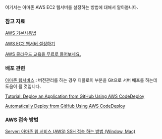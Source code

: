 여기서는 아마존 AWS EC2 웹서버를 설정하는 방법에 대해서 알아봅니다. 

### 참고 자료

[AWS 기본사용법](https://opentutorials.org/course/608/3053)

[AWS EC2 웹서버 설정하기](http://eastsocial.co.kr/aws-ec2-web-dev-server-setting/)

[AWS 클라우드 교육을 무료로 들어보세요.](https://aws.amazon.com/ko/events/awsome-day/seoul-04/?sc_channel=psm&sc_campaign=sel_awsomeday_04&sc_publisher=+fb_ln+&sc_medium=em_&sc_content=event&sc_country=kr&sc_geo=apac&trkCampaign=sel_awsomeday_04&trk=psm_facebook&adbsc=social_20160202_57848106&adbid=1670853369838024&adbpl=fb&adbpr=1563378127252216)

### 배포 관련

[아마존 웹서비스](https://opentutorials.org/course/488/2616) : 버전관리를 하는 경우 디플로이 부분을 Git으로 서버 배포를 하는데 도움이 될 것입니다.

[Tutorial: Deploy an Application from GitHub Using AWS CodeDeploy](http://docs.aws.amazon.com/codedeploy/latest/userguide/github-integ-tutorial.html)

[Automatically Deploy from GitHub Using AWS CodeDeploy](https://aws.amazon.com/ko/blogs/devops/automatically-deploy-from-github-using-aws-codedeploy/)

### AWS 접속 방법

[Server: 아마존 웹 서비스 (AWS) SSH 접속 하는 방법 (Window, Mac)](http://lhh3520.tistory.com/288)
